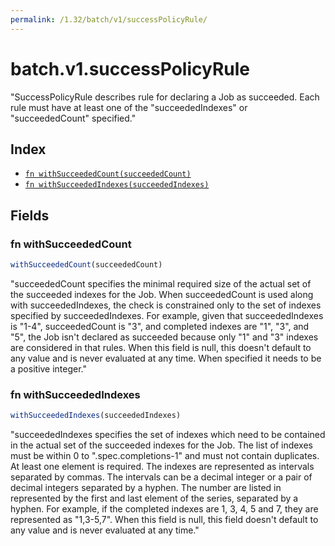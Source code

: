 ```yaml
---
permalink: /1.32/batch/v1/successPolicyRule/
---
```


# batch.v1.successPolicyRule

"SuccessPolicyRule describes rule for declaring a Job as succeeded. Each rule must have at least one of the \"succeededIndexes\" or \"succeededCount\" specified."

## Index

* [`fn withSucceededCount(succeededCount)`](#fn-withsucceededcount)
* [`fn withSucceededIndexes(succeededIndexes)`](#fn-withsucceededindexes)

## Fields

### fn withSucceededCount

```ts
withSucceededCount(succeededCount)
```

"succeededCount specifies the minimal required size of the actual set of the succeeded indexes for the Job. When succeededCount is used along with succeededIndexes, the check is constrained only to the set of indexes specified by succeededIndexes. For example, given that succeededIndexes is \"1-4\", succeededCount is \"3\", and completed indexes are \"1\", \"3\", and \"5\", the Job isn't declared as succeeded because only \"1\" and \"3\" indexes are considered in that rules. When this field is null, this doesn't default to any value and is never evaluated at any time. When specified it needs to be a positive integer."

### fn withSucceededIndexes

```ts
withSucceededIndexes(succeededIndexes)
```

"succeededIndexes specifies the set of indexes which need to be contained in the actual set of the succeeded indexes for the Job. The list of indexes must be within 0 to \".spec.completions-1\" and must not contain duplicates. At least one element is required. The indexes are represented as intervals separated by commas. The intervals can be a decimal integer or a pair of decimal integers separated by a hyphen. The number are listed in represented by the first and last element of the series, separated by a hyphen. For example, if the completed indexes are 1, 3, 4, 5 and 7, they are represented as \"1,3-5,7\". When this field is null, this field doesn't default to any value and is never evaluated at any time."